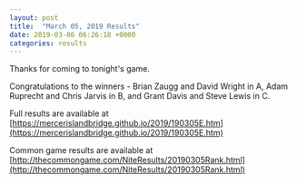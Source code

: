 ```yaml
---
layout: post
title:  "March 05, 2019 Results"
date: 2019-03-06 06:26:18 +0000
categories: results
---
```

Thanks for coming to tonight's game.

Congratulations to the winners - Brian Zaugg and David Wright in A, Adam Ruprecht and Chris Jarvis in B, and Grant Davis and Steve Lewis in C.

Full results are available at [https://mercerislandbridge.github.io/2019/190305E.htm](https://mercerislandbridge.github.io/2019/190305E.htm)

Common game results are available at [http://thecommongame.com/NiteResults/20190305Rank.html](http://thecommongame.com/NiteResults/20190305Rank.html)
